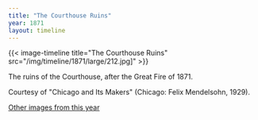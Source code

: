 ```yaml
---
title: "The Courthouse Ruins"
year: 1871
layout: timeline
---
```


{{< image-timeline title="The Courthouse Ruins" src="/img/timeline/1871/large/212.jpg]" >}}
 

The ruins of the Courthouse, after the Great Fire of 1871. 

Courtesy of "Chicago and Its Makers" (Chicago: Felix Mendelsohn, 1929).

[Other images from this year](/historical/timeline/1871) 